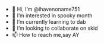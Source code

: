 - 👋 Hi, I’m @ihavenoname751
- 👀 I’m interested in spooky month 
- 🌱 I’m currently learning to dab
- 💞️ I’m looking to collaborate on skid
- 📫 How to reach me,say AY

<!---
ihavenoname751/ihavenoname751 is a ✨ special ✨ repository because its `README.md` (this file) appears on your GitHub profile.
You can click the Preview link to take a look at your changes.
--->
